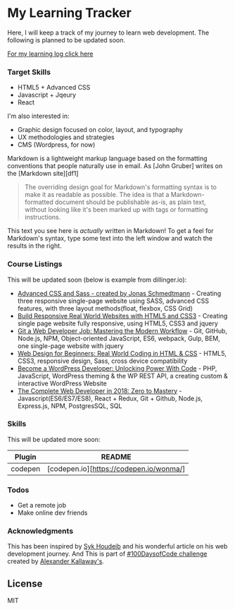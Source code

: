 # My Learning Tracker 

Here, I will keep a track of my journey to learn web development. The following is planned to be updated soon. 

[For my learning log click here](https://github.com/wonma/My-Learning-Tracker/blob/master/log.md "Regular logs of my learning with links, reflections, and information about my learning process")

### Target Skills

  - HTML5 + Advanced CSS
  - Javascript + Jqeury
  - React


I'm also interested in:
  - Graphic design focused on color, layout, and typography
  - UX methodologies and strategies
  - CMS (Wordpress, for now)

Markdown is a lightweight markup language based on the formatting conventions that people naturally use in email.  As [John Gruber] writes on the [Markdown site][df1]

> The overriding design goal for Markdown's
> formatting syntax is to make it as readable
> as possible. The idea is that a
> Markdown-formatted document should be
> publishable as-is, as plain text, without
> looking like it's been marked up with tags
> or formatting instructions.

This text you see here is *actually* written in Markdown! To get a feel for Markdown's syntax, type some text into the left window and watch the results in the right.

### Course Listings

This will be updated soon (below is example from dillinger.io):

* [Advanced CSS and Sass - created by Jonas Schmedtmann](https://www.udemy.com/share/1000cABUoac19aQHo=/) - Creating three responsive single-page website using SASS, advanced CSS features, with three layout methods(float, flexbox, CSS Grid)
* [Build Responsive Real World Websites with HTML5 and CSS3](https://www.udemy.com/share/10002sBUoac19aQHo=/) - Creating single page website fully responsive, using HTML5, CSS3 and jquery
* [Git a Web Developer Job: Mastering the Modern Workflow](https://www.udemy.com/share/10016aBUoac19aQHo=/) - Git, GitHub, Node.js, NPM, Object-oriented JavaScript, ES6, webpack, Gulp, BEM, one single-page website with jquery
* [Web Design for Beginners: Real World Coding in HTML & CSS](https://www.udemy.com/share/1000mQBUoac19aQHo=/) - HTML5, CSS3, responsive design, Sass, cross device compatibility
* [Become a WordPress Developer: Unlocking Power With Code](https://www.udemy.com/share/1000FwBUoac19aQHo=/) - PHP, JavaScript, WordPress theming & the WP REST API, a creating custom & interactive WordPress Website
* [The Complete Web Developer in 2018: Zero to Mastery](https://www.udemy.com/share/1000scBUoac19aQHo=/) - Javascript(ES6/ES7/ES8), React + Redux, Git + Github, Node.js, Express.js, NPM, PostgresSQL, SQL

### Skills

This will be updated more soon:

| Plugin | README |
| ------ | ------ |
| codepen | [codepen.io][https://codepen.io/wonma/] |




### Todos

 - Get a remote job
 - Make online dev friends

### Acknowledgments

This has been inspired by [Syk Houdeib](https://twitter.com/Syknapse) and his wonderful article on his web development journey. And This is part of [#100DaysofCode challenge](https://github.com/Kallaway/100-days-of-code) created by [Alexander Kallaway's](https://twitter.com/ka11away).

License
----
MIT
